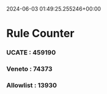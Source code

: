 2024-06-03 01:49:25.255246+00:00
# Rule Counter 
 ### UCATE : 459190

 ### Veneto : 74373

 ### Allowlist : 13930